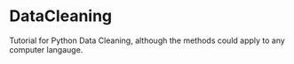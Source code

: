 # DataCleaning
Tutorial for Python Data Cleaning, although the methods could apply to any computer langauge.

